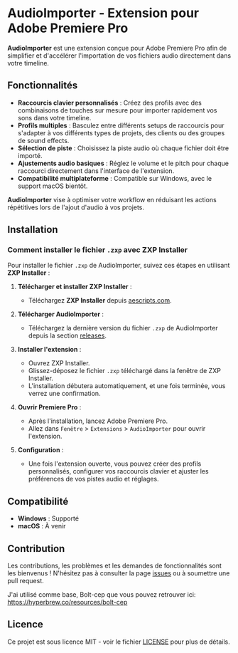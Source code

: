 # AudioImporter - Extension pour Adobe Premiere Pro

**AudioImporter** est une extension conçue pour Adobe Premiere Pro afin de simplifier et d'accélérer l'importation de vos fichiers audio directement dans votre timeline.

## Fonctionnalités

- **Raccourcis clavier personnalisés** : Créez des profils avec des combinaisons de touches sur mesure pour importer rapidement vos sons dans votre timeline.
- **Profils multiples** : Basculez entre différents setups de raccourcis pour s'adapter à vos différents types de projets, des clients ou des groupes de sound effects.
- **Sélection de piste** : Choisissez la piste audio où chaque fichier doit être importé.
- **Ajustements audio basiques** : Réglez le volume et le pitch pour chaque raccourci directement dans l'interface de l'extension.
- **Compatibilité multiplateforme** : Compatible sur Windows, avec le support macOS bientôt.

**AudioImporter** vise à optimiser votre workflow en réduisant les actions répétitives lors de l'ajout d'audio à vos projets.

## Installation

### Comment installer le fichier `.zxp` avec ZXP Installer

Pour installer le fichier `.zxp` de AudioImporter, suivez ces étapes en utilisant **ZXP Installer** :

1. **Télécharger et installer ZXP Installer** :
   - Téléchargez **ZXP Installer** depuis [aescripts.com](https://aescripts.com/learn/zxp-installer/).

2. **Télécharger AudioImporter** :
   - Téléchargez la dernière version du fichier `.zxp` de AudioImporter depuis la section [releases](https://github.com/Selgyy/Audioimporter/releases).

3. **Installer l'extension** :
   - Ouvrez ZXP Installer.
   - Glissez-déposez le fichier `.zxp` téléchargé dans la fenêtre de ZXP Installer.
   - L'installation débutera automatiquement, et une fois terminée, vous verrez une confirmation.

4. **Ouvrir Premiere Pro** :
   - Après l'installation, lancez Adobe Premiere Pro.
   - Allez dans `Fenêtre` > `Extensions` > `AudioImporter` pour ouvrir l'extension.

5. **Configuration** :
   - Une fois l'extension ouverte, vous pouvez créer des profils personnalisés, configurer vos raccourcis clavier et ajuster les préférences de vos pistes audio et réglages.

## Compatibilité

- **Windows** : Supporté
- **macOS** : À venir

## Contribution

Les contributions, les problèmes et les demandes de fonctionnalités sont les bienvenus ! N'hésitez pas à consulter la page [issues](https://github.com/Selgyy/Audioimporter/issues) ou à soumettre une pull request.

J'ai utilisé comme base, Bolt-cep que vous pouvez retrouver ici: https://hyperbrew.co/resources/bolt-cep

## Licence

Ce projet est sous licence MIT - voir le fichier [LICENSE](LICENSE) pour plus de détails.

